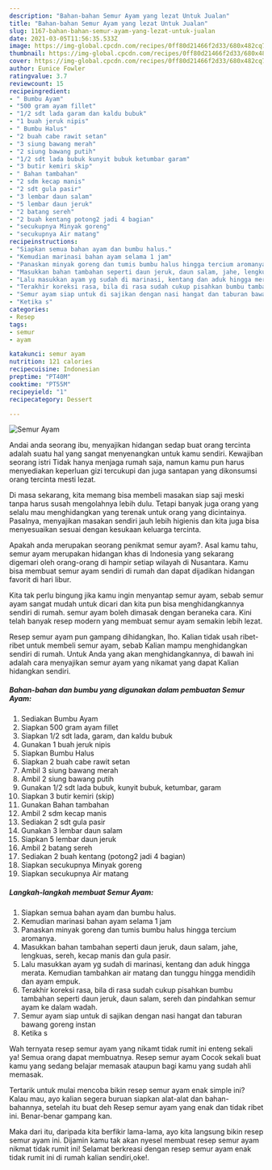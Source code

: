 ```yaml
---
description: "Bahan-bahan Semur Ayam yang lezat Untuk Jualan"
title: "Bahan-bahan Semur Ayam yang lezat Untuk Jualan"
slug: 1167-bahan-bahan-semur-ayam-yang-lezat-untuk-jualan
date: 2021-03-05T11:56:35.533Z
image: https://img-global.cpcdn.com/recipes/0ff80d21466f2d33/680x482cq70/semur-ayam-foto-resep-utama.jpg
thumbnail: https://img-global.cpcdn.com/recipes/0ff80d21466f2d33/680x482cq70/semur-ayam-foto-resep-utama.jpg
cover: https://img-global.cpcdn.com/recipes/0ff80d21466f2d33/680x482cq70/semur-ayam-foto-resep-utama.jpg
author: Eunice Fowler
ratingvalue: 3.7
reviewcount: 15
recipeingredient:
- " Bumbu Ayam"
- "500 gram ayam fillet"
- "1/2 sdt lada garam dan kaldu bubuk"
- "1 buah jeruk nipis"
- " Bumbu Halus"
- "2 buah cabe rawit setan"
- "3 siung bawang merah"
- "2 siung bawang putih"
- "1/2 sdt lada bubuk kunyit bubuk ketumbar garam"
- "3 butir kemiri skip"
- " Bahan tambahan"
- "2 sdm kecap manis"
- "2 sdt gula pasir"
- "3 lembar daun salam"
- "5 lembar daun jeruk"
- "2 batang sereh"
- "2 buah kentang potong2 jadi 4 bagian"
- "secukupnya Minyak goreng"
- "secukupnya Air matang"
recipeinstructions:
- "Siapkan semua bahan ayam dan bumbu halus."
- "Kemudian marinasi bahan ayam selama 1 jam"
- "Panaskan minyak goreng dan tumis bumbu halus hingga tercium aromanya."
- "Masukkan bahan tambahan seperti daun jeruk, daun salam, jahe, lengkuas, sereh, kecap manis dan gula pasir."
- "Lalu masukkan ayam yg sudah di marinasi, kentang dan aduk hingga merata. Kemudian tambahkan air matang dan tunggu hingga mendidih dan ayam empuk."
- "Terakhir koreksi rasa, bila di rasa sudah cukup pisahkan bumbu tambahan seperti daun jeruk, daun salam, sereh dan pindahkan semur ayam ke dalam wadah."
- "Semur ayam siap untuk di sajikan dengan nasi hangat dan taburan bawang goreng instan"
- "Ketika s"
categories:
- Resep
tags:
- semur
- ayam

katakunci: semur ayam 
nutrition: 121 calories
recipecuisine: Indonesian
preptime: "PT40M"
cooktime: "PT55M"
recipeyield: "1"
recipecategory: Dessert

---
```



![Semur Ayam](https://img-global.cpcdn.com/recipes/0ff80d21466f2d33/680x482cq70/semur-ayam-foto-resep-utama.jpg)

Andai anda seorang ibu, menyajikan hidangan sedap buat orang tercinta adalah suatu hal yang sangat menyenangkan untuk kamu sendiri. Kewajiban seorang istri Tidak hanya menjaga rumah saja, namun kamu pun harus menyediakan keperluan gizi tercukupi dan juga santapan yang dikonsumsi orang tercinta mesti lezat.

Di masa  sekarang, kita memang bisa membeli masakan siap saji meski tanpa harus susah mengolahnya lebih dulu. Tetapi banyak juga orang yang selalu mau menghidangkan yang terenak untuk orang yang dicintainya. Pasalnya, menyajikan masakan sendiri jauh lebih higienis dan kita juga bisa menyesuaikan sesuai dengan kesukaan keluarga tercinta. 



Apakah anda merupakan seorang penikmat semur ayam?. Asal kamu tahu, semur ayam merupakan hidangan khas di Indonesia yang sekarang digemari oleh orang-orang di hampir setiap wilayah di Nusantara. Kamu bisa membuat semur ayam sendiri di rumah dan dapat dijadikan hidangan favorit di hari libur.

Kita tak perlu bingung jika kamu ingin menyantap semur ayam, sebab semur ayam sangat mudah untuk dicari dan kita pun bisa menghidangkannya sendiri di rumah. semur ayam boleh dimasak dengan beraneka cara. Kini telah banyak resep modern yang membuat semur ayam semakin lebih lezat.

Resep semur ayam pun gampang dihidangkan, lho. Kalian tidak usah ribet-ribet untuk membeli semur ayam, sebab Kalian mampu menghidangkan sendiri di rumah. Untuk Anda yang akan menghidangkannya, di bawah ini adalah cara menyajikan semur ayam yang nikamat yang dapat Kalian hidangkan sendiri.

<!--inarticleads1-->

##### Bahan-bahan dan bumbu yang digunakan dalam pembuatan Semur Ayam:

1. Sediakan  Bumbu Ayam
1. Siapkan 500 gram ayam fillet
1. Siapkan 1/2 sdt lada, garam, dan kaldu bubuk
1. Gunakan 1 buah jeruk nipis
1. Siapkan  Bumbu Halus
1. Siapkan 2 buah cabe rawit setan
1. Ambil 3 siung bawang merah
1. Ambil 2 siung bawang putih
1. Gunakan 1/2 sdt lada bubuk, kunyit bubuk, ketumbar, garam
1. Siapkan 3 butir kemiri (skip)
1. Gunakan  Bahan tambahan
1. Ambil 2 sdm kecap manis
1. Sediakan 2 sdt gula pasir
1. Gunakan 3 lembar daun salam
1. Siapkan 5 lembar daun jeruk
1. Ambil 2 batang sereh
1. Sediakan 2 buah kentang (potong2 jadi 4 bagian)
1. Siapkan secukupnya Minyak goreng
1. Siapkan secukupnya Air matang




<!--inarticleads2-->

##### Langkah-langkah membuat Semur Ayam:

1. Siapkan semua bahan ayam dan bumbu halus.
1. Kemudian marinasi bahan ayam selama 1 jam
1. Panaskan minyak goreng dan tumis bumbu halus hingga tercium aromanya.
1. Masukkan bahan tambahan seperti daun jeruk, daun salam, jahe, lengkuas, sereh, kecap manis dan gula pasir.
1. Lalu masukkan ayam yg sudah di marinasi, kentang dan aduk hingga merata. Kemudian tambahkan air matang dan tunggu hingga mendidih dan ayam empuk.
1. Terakhir koreksi rasa, bila di rasa sudah cukup pisahkan bumbu tambahan seperti daun jeruk, daun salam, sereh dan pindahkan semur ayam ke dalam wadah.
1. Semur ayam siap untuk di sajikan dengan nasi hangat dan taburan bawang goreng instan
1. Ketika s




Wah ternyata resep semur ayam yang nikamt tidak rumit ini enteng sekali ya! Semua orang dapat membuatnya. Resep semur ayam Cocok sekali buat kamu yang sedang belajar memasak ataupun bagi kamu yang sudah ahli memasak.

Tertarik untuk mulai mencoba bikin resep semur ayam enak simple ini? Kalau mau, ayo kalian segera buruan siapkan alat-alat dan bahan-bahannya, setelah itu buat deh Resep semur ayam yang enak dan tidak ribet ini. Benar-benar gampang kan. 

Maka dari itu, daripada kita berfikir lama-lama, ayo kita langsung bikin resep semur ayam ini. Dijamin kamu tak akan nyesel membuat resep semur ayam nikmat tidak rumit ini! Selamat berkreasi dengan resep semur ayam enak tidak rumit ini di rumah kalian sendiri,oke!.

